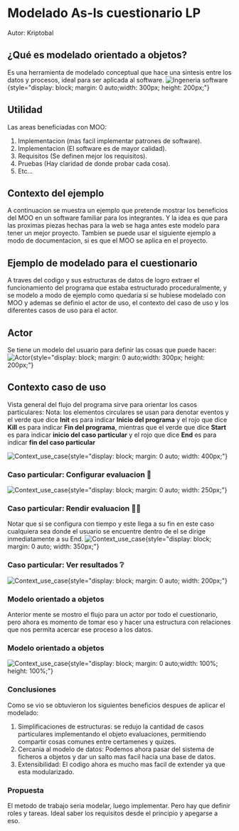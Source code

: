 # Modelado As-Is cuestionario LP

Autor: Kriptobal

## ¿Qué es modelado orientado a objetos?

Es una herramienta de modelado conceptual que hace una sintesis entre los datos y procesos, ideal para ser aplicada al software.
![Ingeneria software](img\ingsoft.JPG){style="display: block; margin: 0 auto;width: 300px; height: 200px;"}



## Utilidad

Las areas beneficiadas con MOO:

1. Implementacion (mas facil implementar patrones de software).
2. Implementacion (El software es de mayor calidad).
3. Requisitos (Se definen mejor los requisitos).
4. Pruebas (Hay claridad de donde probar cada cosa).
5. Etc...



## Contexto del ejemplo

A continuacion se muestra un ejemplo que pretende mostrar los beneficios del MOO en un software familiar para los integrantes. Y la idea es que para las proximas piezas hechas para la web se haga antes este modelo para tener un mejor proyecto. Tambien se puede usar el siguiente ejemplo a modo de documentacion, si es que el MOO se aplica en el proyecto. 



## Ejemplo de modelado para el cuestionario

A traves del codigo y sus estructuras de datos de logro extraer el funcionamiento del programa que estaba estructurado proceduralmente, y se modelo a modo de ejemplo como quedaria si se hubiese modelado con MOO y ademas se definio el actor de uso, el contexto del caso de uso y los diferentes casos de uso para el actor.



## Actor
Se tiene un modelo del usuario para definir las cosas que puede hacer:
![Actor](model/1.actor_use_case.svg){style="display: block; margin: 0 auto;width: 300px; height: 200px;"}



## Contexto caso de uso
Vista general del flujo del programa sirve para orientar los casos particulares:
Nota: los elementos circulares se usan para denotar eventos y el verde que dice **Init** es para indicar **Inicio del programa** y el rojo que dice **Kill** es para indicar **Fin del programa**, mientras que el verde que dice **Start** es para indicar **inicio del caso particular** y el rojo que dice **End** es para indicar **fin del caso particular**

![Context_use_case](model/2.use_case_context.svg){style="display: block; margin: 0 auto; width: 400px;"}


### Caso particular: Configurar evaluacion 📝

![Context_use_case](model/3.config_eval_use_case.svg){style="display: block; margin: 0 auto; width: 250px;"}



### Caso particular: Rendir evaluacion ✍🏻

Notar que si se configura con tiempo y este llega a su fin en este caso cualquiera sea donde el usuario se encuentre dentro de el se dirige inmediatamente a su End.
![Context_use_case](model/4.rend_eval_use_case.svg){style="display: block; margin: 0 auto; width: 350px;"}




### Caso particular: Ver resultados ❔

![Context_use_case](model/5.ver_result_use_case.svg){style="display: block; margin: 0 auto; width: 200px;"}


### Modelo orientado a objetos

Anterior mente se mostro el flujo para un actor por todo el cuestionario, pero ahora es momento de tomar eso y hacer una estructura con relaciones que nos permita acercar ese proceso a los datos.



### Modelo orientado a objetos

![Context_use_case](model/6.modelo_OO.svg){style="display: block; margin: 0 auto;width: 100%; height: 100%;"}



### Conclusiones

Como se vio se obtuvieron los siguientes beneficios despues de aplicar el modelado:

1. Simplificaciones de estructuras: se redujo la cantidad de casos particulares implementando el objeto evaluaciones, permitiendo compartir cosas comunes entre certamenes y quizes.
2. Cercania al modelo de datos: Podemos ahora pasar del sistema de ficheros a objetos y dar un salto mas facil hacia una base de datos.
3. Extensibilidad: El codigo ahora es mucho mas facil de extender ya que esta modularizado.



### Propuesta

El metodo de trabajo seria modelar, luego implementar. Pero hay que definir roles y tareas. Ideal saber los requisitos desde el principio y apegarse a eso.



